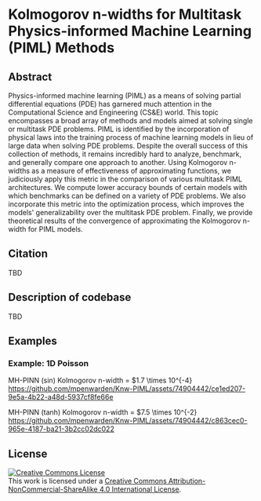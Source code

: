 # Kolmogorov n-widths for Multitask Physics-informed Machine Learning (PIML) Methods

## Abstract

Physics-informed machine learning (PIML) as a means of solving partial differential equations (PDE) has
garnered much attention in the Computational Science and Engineering (CS\&E) world. This topic encompasses a broad array of methods and models aimed at solving single or multitask PDE problems. PIML is identified by the incorporation of physical laws into the training process of machine learning models in lieu of large data when solving PDE problems. Despite the overall success of this collection of methods, it remains incredibly hard to analyze, benchmark, and generally compare one approach to another. Using Kolmogorov n-widths as a measure of effectiveness of approximating functions, we judiciously apply this metric in the comparison of various multitask PIML architectures. We compute lower accuracy bounds of certain models with which benchmarks can be defined on a variety of PDE problems. We also incorporate this metric into the optimization process, which improves the models' generalizability over the multitask PDE problem. Finally, we provide theoretical results of the convergence of approximating the Kolmogorov n-width for PIML models. 

## Citation

TBD

## Description of codebase

TBD

## Examples

### Example: 1D Poisson

MH-PINN (sin) Kolmogorov n-width = $1.7 \times 10^{-4}
https://github.com/mpenwarden/Knw-PIML/assets/74904442/ce1ed207-9e5a-4b22-a48d-5937cf8fe66e

MH-PINN (tanh) Kolmogorov n-width = $7.5 \times 10^{-2}
https://github.com/mpenwarden/Knw-PIML/assets/74904442/c863cec0-965e-4187-ba21-3b2cc02dc022


## License

<a rel="license" href="http://creativecommons.org/licenses/by-nc-sa/4.0/"><img alt="Creative Commons License" style="border-width:0" src="https://i.creativecommons.org/l/by-nc-sa/4.0/88x31.png" /></a><br />This work is licensed under a <a rel="license" href="http://creativecommons.org/licenses/by-nc-sa/4.0/">Creative Commons Attribution-NonCommercial-ShareAlike 4.0 International License</a>.
